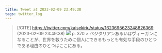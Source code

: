 ```yaml
---
title: Tweet at 2023-02-09 23:49:38
tags: twitter_log
---
```


> [!CITE] https://twitter.com/kaisekiriu/status/1623695623248826369 (2023-02-09 23:49:38)
> ![](https://twitter.com/kaisekiriu/status/1623695623248826369)
> p. 370
> &gt; ベジタリアンあるいはヴィーガンになることが、世界を救うために個人にできるもっとも有効な手段のひとつである理由のひとつはここにある。
